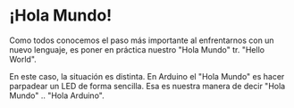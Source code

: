 # ¡Hola Mundo!

Como todos conocemos el paso más importante al enfrentarnos con un nuevo lenguaje, es poner en práctica nuestro "Hola Mundo" tr. "Hello World".

En este caso, la situación es distinta.
En Arduino el "Hola Mundo" es hacer parpadear un LED de forma sencilla. Esa es nuestra manera de decir "Hola Mundo" .. "Hola Arduino".

